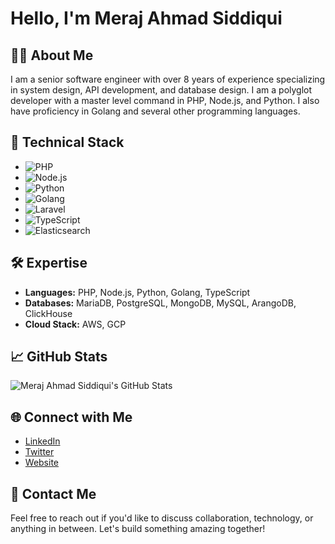 # Hello, I'm Meraj Ahmad Siddiqui

## 👨‍💻 About Me

I am a senior software engineer with over 8 years of experience specializing in system design, API development, and database design. I am a polyglot developer with a master level command in PHP, Node.js, and Python. I also have proficiency in Golang and several other programming languages.

## 🚀 Technical Stack

- ![PHP](https://img.shields.io/badge/-PHP-777BB4?logo=php&logoColor=white&style=flat-square)
- ![Node.js](https://img.shields.io/badge/-Node.js-339933?logo=node.js&logoColor=white&style=flat-square)
- ![Python](https://img.shields.io/badge/-Python-3776AB?logo=python&logoColor=white&style=flat-square)
- ![Golang](https://img.shields.io/badge/-Golang-00ADD8?logo=go&logoColor=white&style=flat-square)
- ![Laravel](https://img.shields.io/badge/-Laravel-FF2D20?logo=laravel&logoColor=white&style=flat-square)
- ![TypeScript](https://img.shields.io/badge/-TypeScript-007ACC?logo=typescript&logoColor=white&style=flat-square)
- ![Elasticsearch](https://img.shields.io/badge/-Elasticsearch-005571?logo=elasticsearch&logoColor=white&style=flat-square)

## 🛠️ Expertise

- **Languages:** PHP, Node.js, Python, Golang, TypeScript
- **Databases:** MariaDB, PostgreSQL, MongoDB, MySQL, ArangoDB, ClickHouse
- **Cloud Stack:** AWS, GCP

## 📈 GitHub Stats

![Meraj Ahmad Siddiqui's GitHub Stats](https://github-readme-stats.vercel.app/api?username=merajsiddiqui&show_icons=true&theme=dark)


## 🌐 Connect with Me

- [LinkedIn](https://www.linkedin.com/in/merajsiddiqui)
- [Twitter](https://twitter.com/merajsiddiqui)
- [Website](https://merajsiddiqui.com)

## 📝 Contact Me

Feel free to reach out if you'd like to discuss collaboration, technology, or anything in between. Let's build something amazing together!

